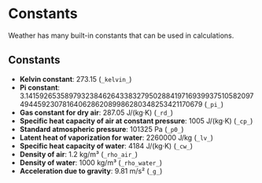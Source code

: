 # Constants
Weather has many built-in constants that can be used in calculations.

## Constants
- **Kelvin constant**: 273.15 (`_kelvin_`)
- **Pi constant**: 3.1415926535897932384626433832795028841971693993751058209749445923078164062862089986280348253421170679 (`_pi_`)
- **Gas constant for dry air**: 287.05 J/(kg·K) (`_rd_`)
- **Specific heat capacity of air at constant pressure**: 1005 J/(kg·K) (`_cp_`)
- **Standard atmospheric pressure**: 101325 Pa (`_p0_`)
- **Latent heat of vaporization for water**: 2260000 J/kg (`_lv_`)
- **Specific heat capacity of water**: 4184 J/(kg·K) (`_cw_`)
- **Density of air**: 1.2 kg/m³ (`_rho_air_`)
- **Density of water**: 1000 kg/m³ (`_rho_water_`)
- **Acceleration due to gravity**: 9.81 m/s² (`_g_`)
